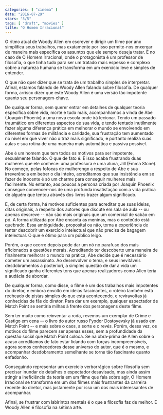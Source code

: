 ```yaml
---
categories: [ "cinema" ]
date: "2016-07-29"
stars: "3/5"
tags: [ "draft", "movies" ]
title: "O Homem Irracional"
---
```

O ritmo atual de Woody Allen em escrever e dirigir um filme por ano
simplifica seus trabalhos, mas exatamente por isso permite-nos enxergar
de maneira mais específica os assuntos que ele sempre deseja tratar. E
no caso de O Homem Irracional, onde o protagonista é um professor de
filosofia, o que tinha tudo para ser um tratado mais espesso e complexo
sobre a natureza humana se transforma em um exercício leve e simples
de entender.

O que não quer dizer que se trata de um trabalho simples de
interpretar. Afinal, estamos falando de Woody Allen falando sobre
filosofia. De qualquer forma, arrisco dizer que este Woody Allen é uma
versão tão impotente quanto seu personagem-chave.

De qualquer forma, sem querer entrar em detalhes de qualquer teoria
específica sobre vida, morte e tudo mais, acompanhamos a vinda de
Abe (Joaquin Phoenix) a uma nova escola onde irá lecionar. Tendo
um passado traumático em diferentes aspectos de sua vida, e tendo
tentado inutilmente fazer alguma diferença prática em melhorar o
mundo se envolvendo em diferentes formas de militância e caridade,
sua frustração tem aumentado no nível em que viver não o traz mais
significado, e portanto realiza suas aulas e sua rotina de uma maneira
mais automática e passiva possível.

Abe é um homem que tem todos os motivos para ser impotente, sexualmente
falando. O que de fato é. E isso acaba frustrando duas mulheres que ele
conhece: uma professora e uma aluna, Jill (Emma Stone). No começo, pelas
fofocas de mulherengo a respeito de Abe e sua irreverência em beber o
dia inteiro, acreditamos que sua insistência em se fazer de inocente
é só um charme para conseguir mulheres mais facilmente. No entanto,
aos poucos a persona criada por  Joaquin Phoenix consegue convencer-nos
de uma profunda insatisfação com a vida prática de alguém que tentou
através dos livros trazer algum significado.

E, de certa forma, há motivos suficientes para acreditar que suas ideias,
ditas originais, a respeito dos autores que discute em sala de aula -- ou
apenas descreve -- não são mais originais que um comercial de sabão em
pó. A forma utilizada por Abe encanta as meninas, mas o conteúdo está
quebrado. Essa ambiguidade, proposital ou não, torna a experiência de
tentar descobrir um exercício intelectual que não precisa de bagagem
intelectual. O que é ótimo para um público leigo.

Porém, o que ocorre depois pode dar um nó no parafuso dos mais
aficionados a questões morais. Acreditando ter descoberto uma maneira de
finalmente melhorar o mundo na prática, Abe decide que é necessário
cometer um assassinato. Ao desenvolver o tema, e seus inevitáveis
desdobramentos a posteriori, a simples questão de dar à vida um
significado ganha diferentes tons que apenas realizadores como Allen
teria a audácia de abordar.

De qualquer forma, como disse, o filme é um dos trabalhos mais
impotentes do diretor, e embora envolto em ideias fascinantes, o roteiro
também está recheado de pistas simples do que está acontecendo, e
reviravoltas já conhecidas de fãs do diretor. Para dar um exemplo,
qualquer espectador de Match Point se sentiria milhas à frente dos
personagens deste filme.

Sem ter muito como reinventar a roda, revemos um exemplar de Crime e
Castigo em cena -- o livro do autor russo Fyodor Dostoyevsky já usado
em Match Point -- e mais sobre o caos, a sorte e o revés. Porém, dessa
vez, os motivos do filme parecem ser apenas esses, sem a profundidade da
questão social que Match Point coloca. Se na obra-prima de Allen sobre o
acaso acreditamos de fato estar lidando com forças incompreensíveis,
agora somos conhecedores desse universo do autor, que é o mesmo,
e acompanhar desdobramento semelhante se torna tão fascinante quanto
enfadonho.

Conseguindo representar um exercício verborrágico sobre filosofia sem
precisar inundar de detalhes o espectador desavisado, mas ainda assim
atingir a ineficiência da teoria em um filme que fala sobre agir,
O Homem Irracional se transforma em um dos filmes mais frustrantes
da carreira recente do diretor, mas justamente por isso um dos mais
interessantes de acompanhar.

Afinal, se frustrar com labirintos mentais é o que a filosofia faz de
melhor. E Woody Allen é filosofia na sétima arte.
